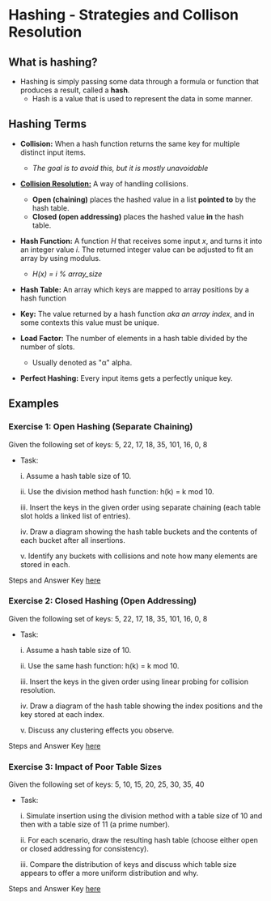 # Hashing - Strategies and Collison Resolution

## What is hashing?
- Hashing is simply passing some data through a formula or function that produces a result,
called a **hash**.
  - Hash is a value that is used to represent the data in some manner.

## Hashing Terms
- **Collision:** When a hash function returns the same key for multiple distinct input items. 
  - *The goal is to avoid this, but it is mostly unavoidable*

- [**Collision Resolution:**](https://github.com/aaniaahh/Algorithms/blob/main/assignments/H02/colliresol.md) A way of handling collisions. 
  - **Open (chaining)** places the hashed value in a list **pointed to** by the hash table.
  - **Closed (open addressing)** places the hashed value **in** the hash table.

- **Hash Function:** A function *H* that receives some input *x*, and turns it into an integer value *i*. The returned integer value can be adjusted to fit an array by using modulus.
  - *H(x) = i % array_size*

- **Hash Table:** An array which keys are mapped to array positions by a hash function

- **Key:** The value returned by a hash function *aka an array index*, and in some contexts this value must be unique.

- **Load Factor:** The number of elements in a hash table divided by the number of slots. 
  - Usually denoted as "α" alpha.  

- **Perfect Hashing:** Every input items gets a perfectly unique key.

## Examples
### Exercise 1: Open Hashing (Separate Chaining)
Given the following set of keys: 5, 22, 17, 18, 35, 101, 16, 0, 8

- Task:

  i. Assume a hash table size of 10.

  ii. Use the division method hash function: h(k) = k mod 10.

  iii. Insert the keys in the given order using separate chaining (each table slot holds a linked list of entries).

  iv. Draw a diagram showing the hash table buckets and the contents of each bucket after all insertions.

  v. Identify any buckets with collisions and note how many elements are stored in each.

Steps and Answer Key [here](https://github.com/aaniaahh/Algorithms/blob/main/assignments/H02/exercise1.md)

### Exercise 2: Closed Hashing (Open Addressing)
Given the following set of keys: 5, 22, 17, 18, 35, 101, 16, 0, 8

- Task:

  i. Assume a hash table size of 10.

  ii. Use the same hash function: h(k) = k mod 10.

  iii. Insert the keys in the given order using linear probing for collision resolution.

  iv. Draw a diagram of the hash table showing the index positions and the key stored at each index.

  v. Discuss any clustering effects you observe.

Steps and Answer Key [here](https://github.com/aaniaahh/Algorithms/blob/main/assignments/H02/exercise2.md)

### Exercise 3: Impact of Poor Table Sizes
Given the following set of keys: 5, 10, 15, 20, 25, 30, 35, 40

- Task:

  i. Simulate insertion using the division method with a table size of 10 and then with a table 
  size of 11 (a prime number).

  ii. For each scenario, draw the resulting hash table (choose either open or closed addressing for consistency).

  iii. Compare the distribution of keys and discuss which table size appears to offer a more uniform distribution and why.

Steps and Answer Key [here](https://github.com/aaniaahh/Algorithms/blob/main/assignments/H02/exercise3.md)